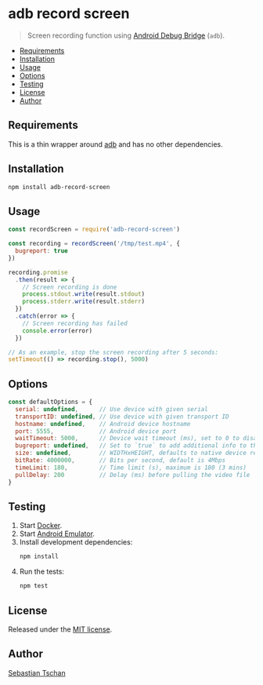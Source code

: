# adb record screen
> Screen recording function using
> [Android Debug Bridge](https://developer.android.com/studio/command-line/adb)
> (`adb`).

- [Requirements](#requirements)
- [Installation](#installation)
- [Usage](#usage)
- [Options](#options)
- [Testing](#testing)
- [License](#license)
- [Author](#author)

## Requirements
This is a thin wrapper around
[adb](https://developer.android.com/studio/command-line/adb) and has no other
dependencies.

## Installation
```sh
npm install adb-record-screen
```

## Usage

```js
const recordScreen = require('adb-record-screen')

const recording = recordScreen('/tmp/test.mp4', {
  bugreport: true
})

recording.promise
  .then(result => {
    // Screen recording is done
    process.stdout.write(result.stdout)
    process.stderr.write(result.stderr)
  })
  .catch(error => {
    // Screen recording has failed
    console.error(error)
  })

// As an example, stop the screen recording after 5 seconds:
setTimeout(() => recording.stop(), 5000)
```

## Options

```js
const defaultOptions = {
  serial: undefined,      // Use device with given serial
  transportID: undefined, // Use device with given transport ID
  hostname: undefined,    // Android device hostname
  port: 5555,             // Android device port
  waitTimeout: 5000,      // Device wait timeout (ms), set to 0 to disable wait
  bugreport: undefined,   // Set to `true` to add additional info to the video
  size: undefined,        // WIDTHxHEIGHT, defaults to native device resolution
  bitRate: 4000000,       // Bits per second, default is 4Mbps
  timeLimit: 180,         // Time limit (s), maximum is 180 (3 mins)
  pullDelay: 200          // Delay (ms) before pulling the video file
}
```

## Testing
1. Start [Docker](https://docs.docker.com/).
2. Start [Android Emulator](https://developer.android.com/studio/run/emulator).
3. Install development dependencies:
   ```sh
   npm install
   ```
4. Run the tests:
   ```sh
   npm test
   ```

## License
Released under the [MIT license](https://opensource.org/licenses/MIT).

## Author
[Sebastian Tschan](https://blueimp.net/)
